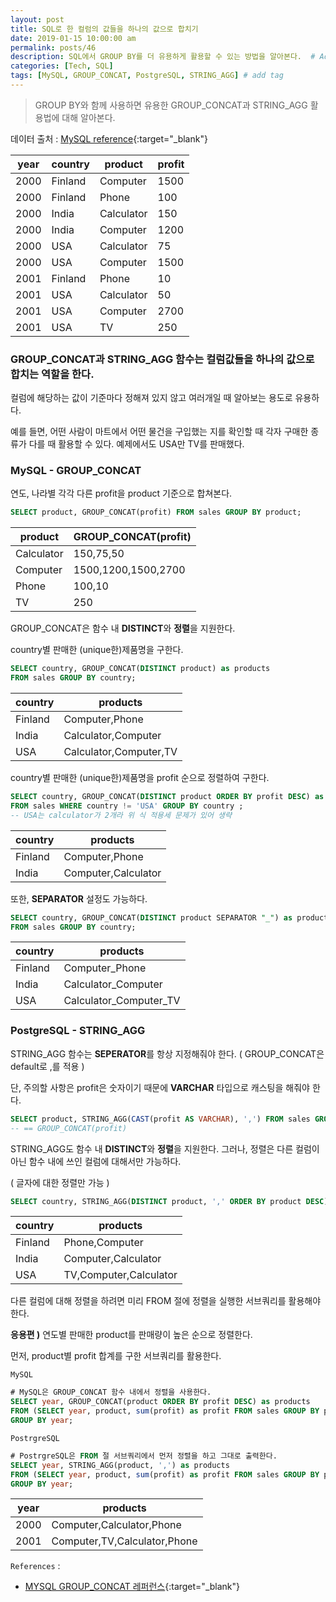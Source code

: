 ```yaml
---
layout: post
title: SQL로 한 컬럼의 값들을 하나의 값으로 합치기
date: 2019-01-15 10:00:00 am
permalink: posts/46
description: SQL에서 GROUP BY를 더 유용하게 활용할 수 있는 방법을 알아본다.  # Add post description (optional)
categories: [Tech, SQL]
tags: [MySQL, GROUP_CONCAT, PostgreSQL, STRING_AGG] # add tag
---
```


> GROUP BY와 함께 사용하면 유용한 GROUP_CONCAT과 STRING_AGG 활용법에 대해 알아본다.

데이터 출처 : [MySQL reference](https://dev.mysql.com/doc/refman/5.7/en/group-by-modifiers.html){:target="_blank"}

| year | country | product    | profit |
|------|---------|------------|--------|
| 2000 | Finland | Computer   |   1500 |
| 2000 | Finland | Phone      |    100 |
| 2000 | India   | Calculator |    150 |
| 2000 | India   | Computer   |   1200 |
| 2000 | USA     | Calculator |     75 |
| 2000 | USA     | Computer   |   1500 |
| 2001 | Finland | Phone      |     10 |
| 2001 | USA     | Calculator |     50 |
| 2001 | USA     | Computer   |   2700 |
| 2001 | USA     | TV         |    250 |

### GROUP_CONCAT과 STRING_AGG 함수는 컬럼값들을 하나의 값으로 합치는 역할을 한다.

컬럼에 해당하는 값이 기준마다 정해져 있지 않고 여러개일 때 알아보는 용도로 유용하다.

예를 들면, 어떤 사람이 마트에서 어떤 물건을 구입했는 지를 확인할 때 각자 구매한 종류가 다를 때 활용할 수 있다. 예제에서도 USA만 TV를 판매했다.

### MySQL - GROUP_CONCAT

연도, 나라별 각각 다른 profit을 product 기준으로 합쳐본다.

``` sql
SELECT product, GROUP_CONCAT(profit) FROM sales GROUP BY product;
```

| product    | GROUP_CONCAT(profit) |
|------------|----------------------|
| Calculator | 150,75,50            |
| Computer   | 1500,1200,1500,2700  |
| Phone      | 100,10               |
| TV         | 250                  |

GROUP_CONCAT은 함수 내 **DISTINCT**와 **정렬**을 지원한다.

country별 판매한 (unique한)제품명을 구한다.

``` sql
SELECT country, GROUP_CONCAT(DISTINCT product) as products 
FROM sales GROUP BY country;
```

| country |        products        |
|---------|------------------------|
| Finland | Computer,Phone         |
| India   | Calculator,Computer    |
| USA     | Calculator,Computer,TV |

country별 판매한 (unique한)제품명을 profit 순으로 정렬하여 구한다.

``` sql
SELECT country, GROUP_CONCAT(DISTINCT product ORDER BY profit DESC) as products 
FROM sales WHERE country != 'USA' GROUP BY country ;
-- USA는 calculator가 2개라 위 식 적용세 문제가 있어 생략
```

| country |        products        |
|---------|------------------------|
| Finland | Computer,Phone         |
| India   | Computer,Calculator    |

또한, **SEPARATOR** 설정도 가능하다.

``` sql
SELECT country, GROUP_CONCAT(DISTINCT product SEPARATOR "_") as products 
FROM sales GROUP BY country;
```

| country |        products        |
|---------|------------------------|
| Finland | Computer_Phone         |
| India   | Calculator_Computer    |
| USA     | Calculator_Computer_TV |

### PostgreSQL - STRING_AGG

STRING_AGG 함수는 **SEPERATOR**를 항상 지정해줘야 한다. ( GROUP_CONCAT은 default로 ,를 적용 )

단, 주의할 사항은 profit은 숫자이기 때문에 **VARCHAR** 타입으로 캐스팅을 해줘야 한다.

``` sql
SELECT product, STRING_AGG(CAST(profit AS VARCHAR), ',') FROM sales GROUP BY product;
-- == GROUP_CONCAT(profit)
```

STRING_AGG도 함수 내 **DISTINCT**와 **정렬**을 지원한다. 그러나, 정렬은 다른 컬럼이 아닌 함수 내에 쓰인 컬럼에 대해서만 가능하다. 

( 글자에 대한 정렬만 가능 )

``` sql
SELECT country, STRING_AGG(DISTINCT product, ',' ORDER BY product DESC) FROM sales GROUP BY country;
```

| country |        products        |
|---------|------------------------|
| Finland | Phone,Computer         |
| India   | Computer,Calculator    |
| USA     | TV,Computer,Calculator |

다른 컬럼에 대해 정렬을 하려면 미리 FROM 절에 정렬을 실행한 서브쿼리를 활용해야 한다.

**응용편 )** 연도별 판매한 product를 판매량이 높은 순으로 정렬한다.

먼저, product별 profit 합계를 구한 서브쿼리를 활용한다.

`MySQL`

``` sql
# MySQL은 GROUP_CONCAT 함수 내에서 정렬을 사용한다.
SELECT year, GROUP_CONCAT(product ORDER BY profit DESC) as products
FROM (SELECT year, product, sum(profit) as profit FROM sales GROUP BY product, year) a 
GROUP BY year;
```

`PostrgreSQL`

``` sql
# PostrgreSQL은 FROM 절 서브쿼리에서 먼저 정렬을 하고 그대로 출력한다.
SELECT year, STRING_AGG(product, ',') as products
FROM (SELECT year, product, sum(profit) as profit FROM sales GROUP BY product, year ORDER BY profit DESC) a 
GROUP BY year;
```

| year | products |
|------|-------------------------------|
| 2000 | Computer,Calculator,Phone     |
| 2001 | Computer,TV,Calculator,Phone  |

`References` : 

* [MYSQL GROUP_CONCAT 레퍼런스](https://www.w3resource.com/mysql/aggregate-functions-and-grouping/aggregate-functions-and-grouping-group_concat.php){:target="_blank"}

